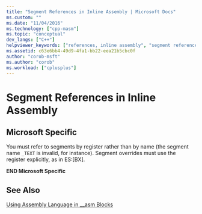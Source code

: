 ```yaml
---
title: "Segment References in Inline Assembly | Microsoft Docs"
ms.custom: ""
ms.date: "11/04/2016"
ms.technology: ["cpp-masm"]
ms.topic: "conceptual"
dev_langs: ["C++"]
helpviewer_keywords: ["references, inline assembly", "segment references in inline assembly", "inline assembly, segment references", "registers", "inline assembly, registers", "registers, inline assembly"]
ms.assetid: c63e6bb4-49d9-4fa1-bb22-eea21b5cbc0f
author: "corob-msft"
ms.author: "corob"
ms.workload: ["cplusplus"]
---
```

# Segment References in Inline Assembly
## Microsoft Specific
You must refer to segments by register rather than by name (the segment name `_TEXT` is invalid, for instance). Segment overrides must use the register explicitly, as in ES:[BX].

**END Microsoft Specific**

## See Also
[Using Assembly Language in __asm Blocks](../../assembler/inline/using-assembly-language-in-asm-blocks.md)<br/>